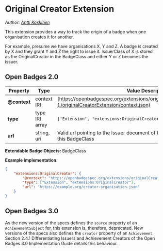 # Original Creator Extension

_Author: [Antti Koskinen](https://github.com/ajk)_

This extension provides a way to track the origin of a badge when one organisation creates it for another.

For example, presume we have organisations X, Y and Z. A badge is created by X and they grant Y and Z the right to issue it.
IssuerClass of X is stored as the OriginalCreator in the BadgeClass and either Y or Z becomes the issuer.

## Open Badges 2.0

| Property     | Type           | Value Description                                                                                                     |
| ------------ | -------------- | --------------------------------------------------------------------------------------------------------------------- |
| **@context** | context IRI    | [https://openbadgespec.org/extensions/originalCreatorExtension/context.json](./originalCreatorExtension/context.json) |
| **type**     | type IRI array | `['Extension', 'extensions:OriginalCreator']`                                                                         |
| **url**      | string, uri    | Valid url pointing to the Issuer document of the issuer that originally defined this BadgeClass                       |

**Extendable Badge Objects:**
BadgeClass

**Example implementation:**

```json
{
    "extensions:OriginalCreator": {
        "@context": "https://openbadgespec.org/extensions/originalCreatorExtension/context.json",
        "type": ["Extension", "extensions:OriginalCreator"],
        "url": "https://example.org/creator-organisation.json"
    }
}
```

## Open Badges 3.0

As the new version of the specs defines the `source` property of an
`AchievementSubject` for, this extension is, therefore, deprecated.
New versions of the specs also defines the `creator` property of an
`Achievement`. Section 2.4.1 Differentiating Issuers and Achievement
Creators of the Open Badges 3.0 Implementation Guide details this
behaviour.
